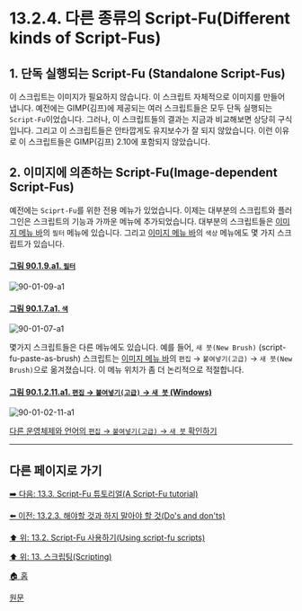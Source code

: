 # 13.2.4. 다른 종류의 Script-Fu(Different kinds of Script-Fus)
## 1. 단독 실행되는 Script-Fu (Standalone Script-Fus)
이 스크립트는 이미지가 필요하지 않습니다. 이 스크립트 자체적으로 이미지를 만들어 냅니다. 예전에는 GIMP(김프)에 제공되는 여러 스크립트들은 모두 단독 실행되는 `Script-Fu`이었습니다. 그러나, 이 스크립트들의 결과는 지금과 비교해보면 상당히 구식입니다. 그리고 이 스크립트들은 안타깝게도 유지보수가 잘 되지 않았습니다. 이런 이유로 이 스크립트들은 GIMP(김프) 2.10에 포함되지 않았습니다.

## 2. 이미지에 의존하는 Script-Fu(Image-dependent Script-Fus)
예전에는 `Sciprt-Fu`를 위한 전용 메뉴가 있었습니다. 이제는 대부분의 스크립트와 플러그인은 스크립트의 기능과 가까운 메뉴에 추가되었습니다. 대부분의 스크립트들은 [이미지 메뉴 바](./03-02-04-02-image-menu.md)의 `필터` 메뉴에 있습니다. 그리고 [이미지 메뉴 바](./03-02-04-02-image-menu.md)의 `색상` 메뉴에도 몇 가지 스크립트가 있습니다.

<a id="90-01-09-a1"></a>

#### [그림 90.1.9.a1. `필터`](./90-01-09-00-filters.md#90-01-09-a1)
![90-01-09-a1](https://github.com/wonder13662/gimp/assets/15767104/8aa3e45d-3325-49f6-ad23-d0e6508fa205)

<a id="90-01-07-a1"></a>

#### [그림 90.1.7.a1. `색`](./90-01-07-00-colors.md#90-01-07-a1)
![90-01-07-a1](https://github.com/wonder13662/gimp/assets/15767104/42cde5a6-9f41-4765-8cb6-21b7acb1631c)

몇가지 스크립트들은 다른 메뉴에도 있습니다. 예를 들어, `새 붓(New Brush)` (script-fu-paste-as-brush) 스크립트는 [이미지 메뉴 바](./03-02-04-02-image-menu.md)의 `편집` → `붙여넣기(고급)` → `새 붓(New Brush)`으로 옮겨졌습니다. 이 메뉴 위치가 좀 더 논리적으로 적절합니다.

<a id="90-01-02-11-a1"></a>

#### [그림 90.1.2.11.a1. `편집` → `붙여넣기(고급)` → `새 붓` (Windows)](./90-01-02-11-04-new_brush.md#90-01-02-11-a1)
![90-01-02-11-a1](https://github.com/wonder13662/gimp/assets/15767104/09a39cc5-190c-40a6-ab56-827f16054255)

[다른 운영체제와 언어의 `편집` → `붙여넣기(고급)` → `새 붓` 확인하기](./90-01-02-11-04-new_brush.md#90-01-02-11-a2)

***

## 다른 페이지로 가기

[➡️ 다음: 13.3. Script-Fu 튜토리얼(A Script-Fu tutorial)](./13-03-00-a-script-fu-tutorial.md)

[⬅️ 이전: 13.2.3. 해야할 것과 하지 말아야 할 것(Do's and don'ts)](./13-02-03-do-s-and-don-ts.md)

[⬆️ 위: 13.2. Script-Fu 사용하기(Using script-fu scripts)](./13-02-00-using-script-fu-scripts.md)

[⬆️ 위: 13. 스크립팅(Scripting)](./13-00-scripting.md)

[🏠 홈](./00-home.md)

[원문](https://docs.gimp.org/2.10/ko/kinds-of-script-fu.html)
